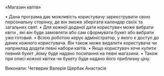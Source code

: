 «Магазин квітів»
 
•	Дана програма дає можливість користувачу зареєструвати свою персональну сторінку, де він зможе зберігати календар своїх та загальних свят. 
•	Для кожної доданої дати користувач може вибрати квіти , які він буде замовляти або сам сформувати букет або вибрати уже готовий. 
•	Всією роботою керує адміністратор, у якого є доступ до даних кожного користувача. Він також може видалити користувача чи наприклад додати певні набори квітів. 
•	Якщо користувач хоче купити певний букет ,йому буде надано посилання на певні магазини. 
•	Також при описі кожної квітки чи букету буде надано його приблизну ціну.

Виконали:
Четверик Валерія
Щербак Анастасія
